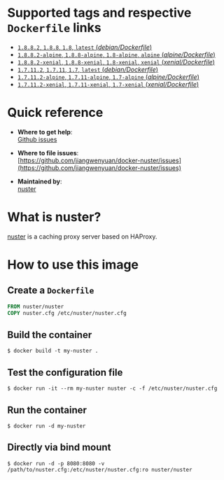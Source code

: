 # Supported tags and respective `Dockerfile` links

- [`1.8.8.2`, `1.8.8`, `1.8`, `latest` (*debian/Dockerfile*)](https://github.com/jiangwenyuan/docker-nuster/blob/master/stretch/Dockerfile)
- [`1.8.8.2-alpine`, `1.8.8-alpine`, `1.8-alpine`, `alpine` (*alpine/Dockerfile*)](https://github.com/jiangwenyuan/docker-nuster/blob/master/alpine/Dockerfile)
- [`1.8.8.2-xenial`, `1.8.8-xenial`, `1.8-xenial`, `xenial` (*xenial/Dockerfile*)](https://github.com/jiangwenyuan/docker-nuster/blob/master/xenial/Dockerfile)
- [`1.7.11.2`, `1.7.11`, `1.7`, `latest` (*debian/Dockerfile*)](https://github.com/jiangwenyuan/docker-nuster/blob/v1.7/jessie/Dockerfile)
- [`1.7.11.2-alpine`, `1.7.11-alpine`, `1.7-alpine` (*alpine/Dockerfile*)](https://github.com/jiangwenyuan/docker-nuster/blob/v1.7/alpine/Dockerfile)
- [`1.7.11.2-xenial`, `1.7.11-xenial`, `1.7-xenial` (*xenial/Dockerfile*)](https://github.com/jiangwenyuan/docker-nuster/blob/v1.7/xenial/Dockerfile)

# Quick reference

- **Where to get help**:  
  [Github issues](https://github.com/jiangwenyuan/nuster/issues)

- **Where to file issues**:  
  [https://github.com/jiangwenyuan/docker-nuster/issues](https://github.com/jiangwenyuan/docker-nuster/issues)

- **Maintained by**:  
  [nuster](https://github.com/jiangwenyuan)

# What is nuster?

[nuster](https://github.com/jiangwenyuan/nuster) is a caching proxy server based on HAProxy.


# How to use this image

## Create a `Dockerfile`

```Dockerfile
FROM nuster/nuster
COPY nuster.cfg /etc/nuster/nuster.cfg
```

## Build the container

```console
$ docker build -t my-nuster .
```

## Test the configuration file

```console
$ docker run -it --rm my-nuster nuster -c -f /etc/nuster/nuster.cfg
```

## Run the container

```console
$ docker run -d my-nuster
```

## Directly via bind mount

```console
$ docker run -d -p 8080:8080 -v /path/to/nuster.cfg:/etc/nuster/nuster.cfg:ro nuster/nuster
```
